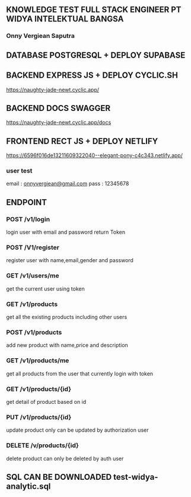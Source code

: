 ## KNOWLEDGE TEST FULL STACK ENGINEER PT WIDYA INTELEKTUAL BANGSA

### Onny Vergiean Saputra

## DATABASE POSTGRESQL + DEPLOY SUPABASE

## BACKEND EXPRESS JS + DEPLOY CYCLIC.SH

https://naughty-jade-newt.cyclic.app/

## BACKEND DOCS SWAGGER

https://naughty-jade-newt.cyclic.app/docs

## FRONTEND RECT JS + DEPLOY NETLIFY

https://6596f016de13211609322040--elegant-pony-c4c343.netlify.app/

### user test

email : onnyvergiean@gmail.com
pass : 12345678

## ENDPOINT

### POST /v1/login

login user with email and password return Token

### POST /V1/register

register user with name,email,gender and password

### GET /v1/users/me

get the current user using token

### GET /v1/products

get all the existing products including other users

### POST /v1/products

add new product with name,price and description

### GET /v1/products/me

get all products from the user that currently login with token

### GET /v1/products/{id}

get detail of product based on id

### PUT /v1/products/{id}

update product only can be updated by authorization user

### DELETE /v/products/{id}

delete product can only be deleted by auth user

## SQL CAN BE DOWNLOADED test-widya-analytic.sql
